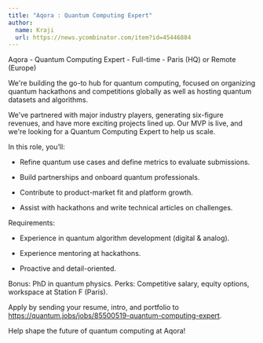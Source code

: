 ```yaml
---
title: "Aqora : Quantum Computing Expert"
author:
  name: Kraji
  url: https://news.ycombinator.com/item?id=45446884
---
```

Aqora - Quantum Computing Expert - Full-time - Paris (HQ) or Remote (Europe)

We&#x27;re building the go-to hub for quantum computing, focused on organizing quantum hackathons and competitions globally as well as hosting quantum datasets and algorithms.

We&#x27;ve partnered with major industry players, generating six-figure revenues, and have more exciting projects lined up. Our MVP is live, and we&#x27;re looking for a Quantum Computing Expert to help us scale.

In this role, you’ll: 
- Refine quantum use cases and define metrics to evaluate submissions.

- Build partnerships and onboard quantum professionals.

- Contribute to product-market fit and platform growth.

- Assist with hackathons and write technical articles on challenges.

Requirements:

- Experience in quantum algorithm development (digital &amp; analog).

- Experience mentoring at hackathons.

- Proactive and detail-oriented.

Bonus: PhD in quantum physics. 
Perks: Competitive salary, equity options, workspace at Station F (Paris).

Apply by sending your resume, intro, and portfolio to <a href="https:&#x2F;&#x2F;quantum.jobs&#x2F;jobs&#x2F;85500519-quantum-computing-expert" rel="nofollow">https:&#x2F;&#x2F;quantum.jobs&#x2F;jobs&#x2F;85500519-quantum-computing-expert</a>.

Help shape the future of quantum computing at Aqora!
<JobApplication />
